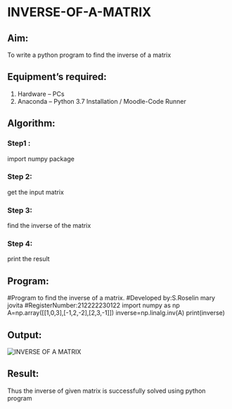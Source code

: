 # INVERSE-OF-A-MATRIX

## Aim:

To write a python program to find the inverse of a matrix

## Equipment’s required:

1. 	Hardware – PCs
2. 	Anaconda – Python 3.7 Installation / Moodle-Code Runner

## Algorithm:

### Step1 : 

import numpy package

### Step 2:

get the input matrix

### Step 3:

find the inverse of the matrix

### Step 4:

print the result


## Program:

#Program to find the inverse of a matrix.
#Developed by:S.Roselin mary jovita
#RegisterNumber:212222230122
import numpy as np
A=np.array([[1,0,3],[-1,2,-2],[2,3,-1]])
inverse=np.linalg.inv(A)
print(inverse)

## Output:
![INVERSE OF A MATRIX](https://user-images.githubusercontent.com/119104296/232187340-cd96b36b-9d67-4770-b2e7-73c129f86ca3.png)


## Result:
Thus the inverse of given matrix is successfully solved using python program


